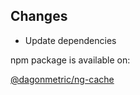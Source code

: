 ## Changes

* Update dependencies

npm package is available on:

[@dagonmetric/ng-cache](https://www.npmjs.com/package/@dagonmetric/ng-cache)
